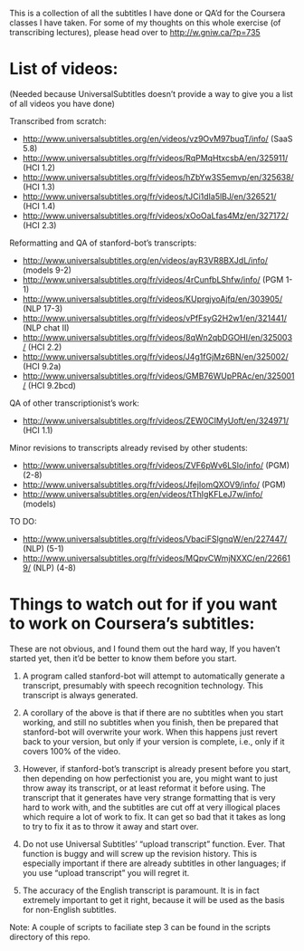 This is a collection of all the subtitles I have done or QA’d
for the Coursera classes I have taken.  For some of my thoughts
on this whole exercise (of transcribing lectures), please head
over to http://w.gniw.ca/?p=735

List of videos:
==============

(Needed because UniversalSubtitles doesn’t provide a way to give
you a list of all videos you have done)

Transcribed from scratch:

- http://www.universalsubtitles.org/en/videos/vz9OvM97buqT/info/ (SaaS 5.8)
- http://www.universalsubtitles.org/fr/videos/RqPMqHtxcsbA/en/325911/ (HCI 1.2)
- http://www.universalsubtitles.org/fr/videos/hZbYw3S5emvp/en/325638/ (HCI 1.3)
- http://www.universalsubtitles.org/fr/videos/tJCi1dIa5lBJ/en/326521/ (HCI 1.4)
- http://www.universalsubtitles.org/fr/videos/xOoOaLfas4Mz/en/327172/ (HCI 2.3)

Reformatting and QA of stanford-bot’s transcripts:

- http://www.universalsubtitles.org/en/videos/ayR3VR8BXJdL/info/ (models 9-2)
- http://www.universalsubtitles.org/fr/videos/4rCunfbLShfw/info/ (PGM 1-1)
- http://www.universalsubtitles.org/fr/videos/KUprgjyoAjfq/en/303905/ (NLP 17-3)
- http://www.universalsubtitles.org/fr/videos/vPfFsyG2H2w1/en/321441/ (NLP chat II)
- http://www.universalsubtitles.org/fr/videos/8qWn2qbDGOHI/en/325003/ (HCI 2.2)
- http://www.universalsubtitles.org/fr/videos/J4g1fGjMz6BN/en/325002/ (HCI 9.2a)
- http://www.universalsubtitles.org/fr/videos/GMB76WUpPRAc/en/325001/ (HCI 9.2bcd)

QA of other transcriptionist’s work:

- http://www.universalsubtitles.org/fr/videos/ZEW0CIMyUoft/en/324971/ (HCI 1.1)

Minor revisions to transcripts already revised by other students:

- http://www.universalsubtitles.org/fr/videos/ZVF6pWv6LSlo/info/ (PGM) (2-8)
- http://www.universalsubtitles.org/fr/videos/JfejIomQXOV9/info/ (PGM)
- http://www.universalsubtitles.org/en/videos/tThIgKFLeJ7w/info/ (models)

TO DO:

- http://www.universalsubtitles.org/fr/videos/VbaciFSlgnqW/en/227447/ (NLP) (5-1)
- http://www.universalsubtitles.org/fr/videos/MQpvCWmjNXXC/en/226619/ (NLP) (4-8)

Things to watch out for if you want to work on Coursera’s subtitles:
===================================================================

These are not obvious, and I found them out the hard way, If you
haven’t started yet, then it’d be better to know them before you
start.

1. A program called stanford-bot will attempt to automatically
   generate a transcript, presumably with speech recognition
   technology. This transcript is always generated.

2. A corollary of the above is that if there are no subtitles
   when you start working, and still no subtitles when you
   finish, then be prepared that stanford-bot will overwrite
   your work. When this happens just revert back to your version,
   but only if your version is complete, i.e., only if it covers
   100% of the video.

3. However, if stanford-bot’s transcript is already present before
   you start, then depending on how perfectionist you are, you
   might want to just throw away its transcript, or at least
   reformat it before using. The transcript that it generates have
   very strange formatting that is very hard to work with, and the
   subtitles are cut off at very illogical places which require
   a lot of work to fix. It can get so bad that it takes as long
   to try to fix it as to throw it away and start over.

4. Do not use Universal Subtitles’ “upload transcript” function.
   Ever. That function is buggy and will screw up the revision
   history.  This is especially important if there are already
   subtitles in other languages; if you use “upload transcript”
   you will regret it.

5. The accuracy of the English transcript is paramount. It is
   in fact extremely important to get it right, because it will
   be used as the basis for non-English subtitles.

Note: A couple of scripts to faciliate step 3 can be found in
the scripts directory of this repo.

